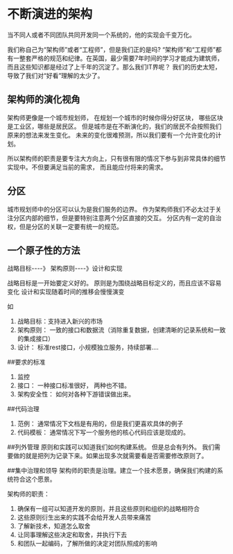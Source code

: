 # 不断演进的架构

当不同人或者不同团队共同开发同一个系统的，他的实现会千变万化。

我们称自己为“架构师”或者“工程师”，但是我们正的是吗? “架构师”和“工程师”都有一整套严格的规范和纪律。在英国，最少需要7年时间的学习才能成为建筑师，而且这些知识都是经过了上千年的沉淀了。那么我们IT界呢？ 我们的历史太短，导致了我们对“好看”理解的太少了。

## 架构师的演化视角

架构师更像是一个城市规划师， 在规划一个城市的时候你得分好区块， 哪些区块是工业区，哪些是居民区。 但是城市是在不断演化的，我们的居民不会按照我们原来的想法来发生变化。 未来的变化很难预测，所以我们要有一个允许变化的计划。

所以架构师的职责是要专注大方向上，只有很有限的情况下参与到非常具体的细节实现中。不但要满足当前的需求， 而且能应付将来的需求。


## 分区
城市规划师中的分区可以认为是我们服务的边界。 作为架构师我们不必太过于关注分区内部的细节，但是要特别注意两个分区直接的交互。 分区内有一定的自治权，但是分区的关联一定要有统一的规范。

## 一个原子性的方法

战略目标----》 架构原则----》设计和实现

战略目标是一开始要定义好的。
原则是为围绕战略目标定义的，而且应该不容易变化
设计和实现随着时间的推移会慢慢演变

如

1. 战略目标：支持进入新兴的市场
2. 架构原则： 一致的接口和数据流（消除重复数据，创建清晰的记录系统和一致的集成接口）
3. 设计： 标准rest接口，小规模独立服务，持续部署....

##要求的标准

1. 监控
2. 接口：  一种接口标准很好， 两种也不错。
3. 架构安全性： 如何对各种下游错误做出来。

##代码治理

1. 范例： 通常情况下文档是有用的，但是我们更喜欢具体的例子
2. 代码模板： 通常情况下写一个服务他的核心代码应该是现成的。

##列外管理
原则和实践可以知道我们如何构建系统。 但是总会有列外。 我们需要做的就是把列为记录下来。如果出现多次就需要看是否需要修改原则了。

##集中治理和领导
架构师的职责是治理。建立一个技术愿景，确保我们构建的系统符合这个愿景。

架构师的职责：

1. 确保有一组可以知道开发的原则，并且这些原则和组织的战略相符合
2. 这些原则衍生出来的实践不会给开发人员带来痛苦
3. 了解新技术，知道怎么取舍
4. 让同事理解这些决定和取舍，并执行下去
5. 和团队一起编码，了解所做的决定对团队照成的影响
